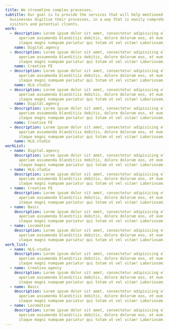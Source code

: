 ```yaml
---
title: We streamline complex processes.
subtitle: Our goal is to provide the services that will help mentioned
  businesses digitize their processes, in a way that is easily comprehensible by
  visitors and potential clients.
work:
  - description: Lorem ipsum dolor sit amet, consectetur adipisicing elit. Ab
      aperiam assumenda blanditiis debitis, dolore dolorum eos, et eum eveniet
      itaque magni numquam pariatur qui totam ut vel vitae! Laboriosam, tenetur.
    name: Digital.agency
  - description: Lorem ipsum dolor sit amet, consectetur adipisicing elit. Ab
      aperiam assumenda blanditiis debitis, dolore dolorum eos, et eum eveniet
      itaque magni numquam pariatur qui totam ut vel vitae! Laboriosam, tenetur.
    name: Creative FE
  - description: Lorem ipsum dolor sit amet, consectetur adipisicing elit. Ab
      aperiam assumenda blanditiis debitis, dolore dolorum eos, et eum eveniet
      itaque magni numquam pariatur qui totam ut vel vitae! Laboriosam, tenetur.
    name: HLG.studio
  - description: Lorem ipsum dolor sit amet, consectetur adipisicing elit. Ab
      aperiam assumenda blanditiis debitis, dolore dolorum eos, et eum eveniet
      itaque magni numquam pariatur qui totam ut vel vitae! Laboriosam, tenetur.
    name: Digital.agency
  - description: Lorem ipsum dolor sit amet, consectetur adipisicing elit. Ab
      aperiam assumenda blanditiis debitis, dolore dolorum eos, et eum eveniet
      itaque magni numquam pariatur qui totam ut vel vitae! Laboriosam, tenetur.
    name: Creative FE
  - description: Lorem ipsum dolor sit amet, consectetur adipisicing elit. Ab
      aperiam assumenda blanditiis debitis, dolore dolorum eos, et eum eveniet
      itaque magni numquam pariatur qui totam ut vel vitae! Laboriosam, tenetur.
    name: HLG.studio
workList:
  - name: Digital.agency
    description: Lorem ipsum dolor sit amet, consectetur adipisicing elit. Ab
      aperiam assumenda blanditiis debitis, dolore dolorum eos, et eum eveniet
      itaque magni numquam pariatur qui totam ut vel vitae! Laboriosam, tenetur.
  - name: HLG.studio
    description: Lorem ipsum dolor sit amet, consectetur adipisicing elit. Ab
      aperiam assumenda blanditiis debitis, dolore dolorum eos, et eum eveniet
      itaque magni numquam pariatur qui totam ut vel vitae! Laboriosam, tenetur.
  - name: Creative FE
    description: Lorem ipsum dolor sit amet, consectetur adipisicing elit. Ab
      aperiam assumenda blanditiis debitis, dolore dolorum eos, et eum eveniet
      itaque magni numquam pariatur qui totam ut vel vitae! Laboriosam, tenetur.
  - name: Basic
    description: Lorem ipsum dolor sit amet, consectetur adipisicing elit. Ab
      aperiam assumenda blanditiis debitis, dolore dolorum eos, et eum eveniet
      itaque magni numquam pariatur qui totam ut vel vitae! Laboriosam, tenetur.
  - name: Locomotive
    description: Lorem ipsum dolor sit amet, consectetur adipisicing elit. Ab
      aperiam assumenda blanditiis debitis, dolore dolorum eos, et eum eveniet
      itaque magni numquam pariatur qui totam ut vel vitae! Laboriosam, tenetur.
work_list:
  - name: HLG.studio
    description: Lorem ipsum dolor sit amet, consectetur adipisicing elit. Ab
      aperiam assumenda blanditiis debitis, dolore dolorum eos, et eum eveniet
      itaque magni numquam pariatur qui totam ut vel vitae! Laboriosam, tenetur.
  - name: Creative.agency
    description: Lorem ipsum dolor sit amet, consectetur adipisicing elit. Ab
      aperiam assumenda blanditiis debitis, dolore dolorum eos, et eum eveniet
      itaque magni numquam pariatur qui totam ut vel vitae! Laboriosam, tenetur.
  - name: Basic
    description: Lorem ipsum dolor sit amet, consectetur adipisicing elit. Ab
      aperiam assumenda blanditiis debitis, dolore dolorum eos, et eum eveniet
      itaque magni numquam pariatur qui totam ut vel vitae! Laboriosam, tenetur.
  - name: Locomotive
    description: Lorem ipsum dolor sit amet, consectetur adipisicing elit. Ab
      aperiam assumenda blanditiis debitis, dolore dolorum eos, et eum eveniet
      itaque magni numquam pariatur qui totam ut vel vitae! Laboriosam, tenetur.
---
```

